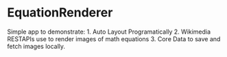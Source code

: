 # EquationRenderer
Simple app to demonstrate: 1. Auto Layout Programatically 2. Wikimedia RESTAPIs use to render images of math equations 3. Core Data to save and fetch images locally. 
